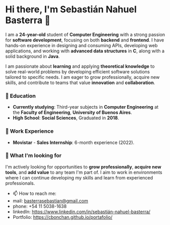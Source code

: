 # Hi there, I'm Sebastián Nahuel Basterra 👋

I am a **24-year-old** student of **Computer Engineering** with a strong passion for **software development**, focusing on both **backend** and **frontend**. I have hands-on experience in designing and consuming APIs, developing web applications, and working with **advanced data structures** in **C**, along with a solid background in **Java**.

I am passionate about **learning** and applying **theoretical knowledge** to solve real-world problems by developing efficient software solutions tailored to specific needs. I am eager to grow professionally, acquire new skills, and contribute to teams that value **innovation** and **collaboration**.

### 💼 Education
- **Currently studying**: Third-year subjects in **Computer Engineering** at the **Faculty of Engineering**, **University of Buenos Aires**.
- **High School**: **Social Sciences**, Graduated in **2018**.


### 🚀 Work Experience
- **Movistar** - **Sales Internship**: 6-month experience (2022).

### 🌱 What I'm looking for
I'm actively looking for opportunities to **grow professionally**, **acquire new tools**, and **add value** to any team I'm part of. I aim to work in environments where I can continue developing my skills and learn from experienced professionals.


- 📫 How to reach me:
- mail: basterrasebastian@gmail.com
- phone: +54 11 5038-1638
- linkedIn: https://www.linkedin.com/in/sebastián-nahuel-basterra/
- Portfolio: https://cbonchan.github.io/portafolio/

<!---
Cbonchan/Cbonchan is a ✨ special ✨ repository because its `README.md` (this file) appears on your GitHub profile.
You can click the Preview link to take a look at your changes.
--->
